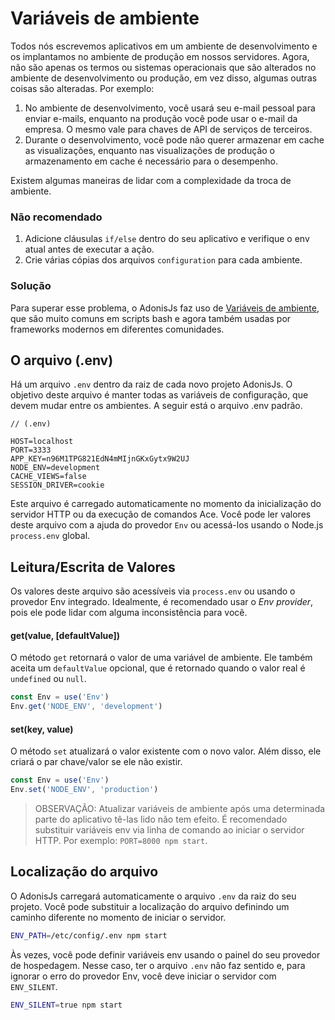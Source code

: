 # Variáveis ​​de ambiente

Todos nós escrevemos aplicativos em um ambiente de desenvolvimento e os implantamos no ambiente de produção em nossos servidores. Agora, não são apenas os termos ou sistemas operacionais que são alterados no ambiente de desenvolvimento ou produção, em vez disso, algumas outras
coisas são alteradas. Por exemplo:

1. No ambiente de desenvolvimento, você usará seu e-mail pessoal para enviar e-mails, enquanto na produção você pode usar o e-mail da empresa. O mesmo vale para chaves de API de serviços de terceiros.
2. Durante o desenvolvimento, você pode não querer armazenar em cache as visualizações, enquanto nas visualizações de produção o armazenamento em cache é necessário para o desempenho.

Existem algumas maneiras de lidar com a complexidade da troca de ambiente.

### Não recomendado

1. Adicione cláusulas `if/else` dentro do seu aplicativo e verifique o env atual antes de executar a ação.
2. Crie várias cópias dos arquivos `configuration` para cada ambiente.

### Solução
Para superar esse problema, o AdonisJs faz uso de [Variáveis ​​de ambiente](https://en.wikipedia.org/wiki/Env), que são muito comuns em scripts bash e agora também usadas por frameworks modernos em diferentes comunidades.

## O arquivo (.env)
Há um arquivo `.env` dentro da raiz de cada novo projeto AdonisJs. O objetivo deste arquivo é manter todas as variáveis ​​de configuração, que devem mudar entre os ambientes. A seguir está o arquivo .env padrão.

```
// (.env)

HOST=localhost
PORT=3333
APP_KEY=n96M1TPG821EdN4mMIjnGKxGytx9W2UJ
NODE_ENV=development
CACHE_VIEWS=false
SESSION_DRIVER=cookie
```

Este arquivo é carregado automaticamente no momento da inicialização do servidor HTTP ou da execução de comandos Ace. Você pode ler valores deste arquivo com a ajuda do provedor `Env` ou acessá-los usando o Node.js `process.env` global.

## Leitura/Escrita de Valores
Os valores deste arquivo são acessíveis via `process.env` ou usando o provedor Env integrado. Idealmente, é recomendado usar o *Env provider*, pois ele pode lidar com alguma inconsistência para você.

#### get(value, [defaultValue])
O método `get` retornará o valor de uma variável de ambiente. Ele também aceita um `defaultValue` opcional, que é retornado quando o valor real é `undefined` ou `null`.

```js
const Env = use('Env')
Env.get('NODE_ENV', 'development')
```

#### set(key, value)
O método `set` atualizará o valor existente com o novo valor. Além disso, ele criará o par chave/valor se ele não existir.

```js
const Env = use('Env')
Env.set('NODE_ENV', 'production')
```

> OBSERVAÇÃO: Atualizar variáveis ​​de ambiente após uma determinada parte do aplicativo tê-las lido não tem efeito. É recomendado substituir variáveis ​​env via linha de comando ao iniciar o servidor HTTP. Por exemplo: `PORT=8000 npm start`.

## Localização do arquivo
O AdonisJs carregará automaticamente o arquivo `.env` da raiz do seu projeto. Você pode substituir a localização do arquivo definindo um caminho diferente no momento de iniciar o servidor.

```bash
ENV_PATH=/etc/config/.env npm start
```

Às vezes, você pode definir variáveis ​​env usando o painel do seu provedor de hospedagem. Nesse caso, ter o arquivo `.env` não faz sentido e, para ignorar o erro do provedor Env, você deve iniciar o servidor com `ENV_SILENT`.

```bash
ENV_SILENT=true npm start
```
